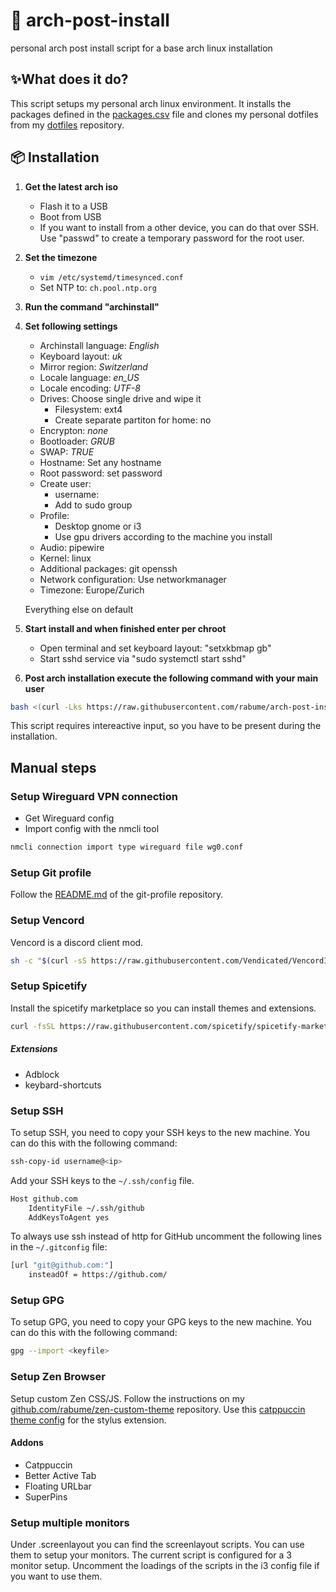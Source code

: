 # 🐧 arch-post-install

personal arch post install script for a base arch linux installation

## ✨What does it do?

This script setups my personal arch linux environment. It installs the packages defined in the [packages.csv](packages.csv) file and clones my personal dotfiles from my [dotfiles](https://github.com/rabume/dotfiles) repository.

## 📦 Installation

1. **Get the latest arch iso**

   - Flash it to a USB
   - Boot from USB
   - If you want to install from a other device, you can do that over SSH. Use "passwd" to create a temporary password for the root user.

3. **Set the timezone**
   - `vim /etc/systemd/timesynced.conf`
   - Set NTP to: `ch.pool.ntp.org`

2. **Run the command "archinstall"**

3. **Set following settings**

   - Archinstall language: _English_
   - Keyboard layout: _uk_
   - Mirror region: _Switzerland_
   - Locale language: _en_US_
   - Locale encoding: _UTF-8_
   - Drives: Choose single drive and wipe it
     - Filesystem: ext4
     - Create separate partiton for home: no
   - Encrypton: _none_
   - Bootloader: _GRUB_
   - SWAP: _TRUE_
   - Hostname: Set any hostname
   - Root password: set password
   - Create user:
     - username: <username>
     - Add to sudo group
   - Profile:
     - Desktop gnome or i3
     - Use gpu drivers according to the machine you install
   - Audio: pipewire
   - Kernel: linux
   - Additional packages: git openssh
   - Network configuration: Use networkmanager
   - Timezone: Europe/Zurich

   Everything else on default

4. **Start install and when finished enter per chroot**

   - Open terminal and set keyboard layout: "setxkbmap gb"
   - Start sshd service via "sudo systemctl start sshd"

5. **Post arch installation execute the following command with your main user**

```bash
bash <(curl -Lks https://raw.githubusercontent.com/rabume/arch-post-install/main/install)
```

This script requires intereactive input, so you have to be present during the installation.

## Manual steps

### Setup Wireguard VPN connection

- Get Wireguard config
- Import config with the nmcli tool

```bash
nmcli connection import type wireguard file wg0.conf
```

### Setup Git profile

Follow the [README.md](https://github.com/dotzero/git-profile/blob/master/README.md) of the git-profile repository.

### Setup Vencord

Vencord is a discord client mod.

```bash
sh -c "$(curl -sS https://raw.githubusercontent.com/Vendicated/VencordInstaller/main/install.sh)"
```

### Setup Spicetify

Install the spicetify marketplace so you can install themes and extensions.

```bash
curl -fsSL https://raw.githubusercontent.com/spicetify/spicetify-marketplace/main/resources/install.sh | sh
```

##### Extensions

- Adblock
- keybard-shortcuts

### Setup SSH

To setup SSH, you need to copy your SSH keys to the new machine. You can do this with the following command:

```bash
ssh-copy-id username@<ip>
```

Add your SSH keys to the `~/.ssh/config` file.

```bash
Host github.com
    IdentityFile ~/.ssh/github
    AddKeysToAgent yes
```

To always use ssh instead of http for GitHub uncomment the following lines in the `~/.gitconfig` file:

```bash
[url "git@github.com:"]
    insteadOf = https://github.com/
```

### Setup GPG

To setup GPG, you need to copy your GPG keys to the new machine. You can do this with the following command:

```bash
gpg --import <keyfile>
```

### Setup Zen Browser

Setup custom Zen CSS/JS.
Follow the instructions on my [github.com/rabume/zen-custom-theme](https://github.com/rabume/zen-custom-theme) repository.
Use this [catppuccin theme config](https://github.com/catppuccin/userstyles) for the stylus extension.

#### Addons
- Catppuccin
- Better Active Tab
- Floating URLbar
- SuperPins

### Setup multiple monitors

Under .screenlayout you can find the screenlayout scripts. You can use them to setup your monitors. The current script
is configured for a 3 monitor setup. Uncomment the loadings of the scripts in the i3 config file if you want to use them.
